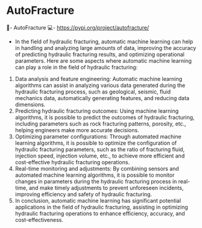 # AutoFracture
🚀- AutoFracture 
💻- https://pypi.org/project/autofracture/

- In the field of hydraulic fracturing, automatic machine learning can help in handling and analyzing large amounts of data, improving the accuracy of predicting hydraulic fracturing results, and optimizing operational parameters. Here are some aspects where automatic machine learning can play a role in the field of hydraulic fracturing:

1. Data analysis and feature engineering: Automatic machine learning algorithms can assist in analyzing various data generated during the hydraulic fracturing process, such as geological, seismic, fluid mechanics data, automatically generating features, and reducing data dimensions.
2. Predicting hydraulic fracturing outcomes: Using machine learning algorithms, it is possible to predict the outcomes of hydraulic fracturing, including parameters such as rock fracturing patterns, porosity, etc., helping engineers make more accurate decisions.
3. Optimizing parameter configurations: Through automated machine learning algorithms, it is possible to optimize the configuration of hydraulic fracturing parameters, such as the ratio of fracturing fluid, injection speed, injection volume, etc., to achieve more efficient and cost-effective hydraulic fracturing operations.
4. Real-time monitoring and adjustments: By combining sensors and automated machine learning algorithms, it is possible to monitor changes in parameters during the hydraulic fracturing process in real-time, and make timely adjustments to prevent unforeseen incidents, improving efficiency and safety of hydraulic fracturing.
5. In conclusion, automatic machine learning has significant potential applications in the field of hydraulic fracturing, assisting in optimizing hydraulic fracturing operations to enhance efficiency, accuracy, and cost-effectiveness.
